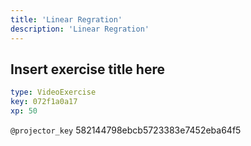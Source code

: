 ```yaml
---
title: 'Linear Regration'
description: 'Linear Regration'
---
```


## Insert exercise title here

```yaml
type: VideoExercise
key: 072f1a0a17
xp: 50
```

`@projector_key`
582144798ebcb5723383e7452eba64f5
